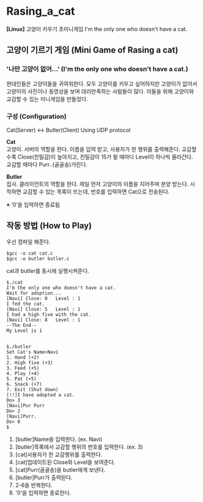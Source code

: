 
# Rasing_a_cat
**[Linux]**  고양이 키우기 초미니게임 
I'm the only one who doesn't have a cat.  

## 고양이 기르기 게임 (Mini Game of Rasing a cat)   
### '나만 고양이 없어...'  (I'm the only one who doesn't have a cat.)    
현대인들은 고양이들을 귀여워한다. 모두 고양이를 키우고 싶어하지만 고양이가 없어서 고양이의 사진이나 동영상을 보며 대리만족하는 사람들이 많다. 이들을 위해 고양이와 교감할 수 있는 미니게임을 만들었다.

### 구성 (Configuration)
Cat(Server) ↔ Butler(Client)
Using UDP protocol

**Cat**  
고양이. 서버의 역할을 한다. 이름을 입력 받고, 사용자가 한 행위를 출력해준다. 교감할수록 Close(친밀감)이 높아지고, 친밀감이 15가 될 때마다 Level이 하나씩 올라간다. 교감할 때마다 Purr..(골골송)거린다.

**Butler**  
집사. 클라이언트의 역할을 한다. 제일 먼저 고양이의 이름을 지어주며 분양 받는다. 시작하면 교감할 수 있는 목록이 뜨는데, 번호를 입력하면 Cat으로 전송된다. 

※ ‘0’을 입력하면 종료됨

## 작동 방법 (How to Play)
우선 컴파일 해준다.

    $gcc -o cat cat.c
    $gcc -o butler butler.c

cat과 butler를 동시에 실행시켜준다.

    $./cat
    I'm the only one who doesn't have a cat.
    Wait for adoption...
    [Navi] Close: 0   Level : 1
    I fed the cat.
    [Navi] Close: 5   Level : 1
    I had a high five with the cat.
    [Navi] Close: 8   Level : 1
    --The End--
    My Level is 1


    $./butler
    Set Cat's Name>Navi
    1. Hand (+2)
    2. High five (+3)
    3. Feed (+5)
    4. Play (+4)
    5. Pat (+5)
    6. Snack (+7)
    7. Exit (Shut down)
    [!!]I have adopted a cat.
    Do> 3
    [Navi]Pur Purr
    Do> 2
    [Navi]Purr.
    Do> 0
    $
    
1. [butler]Name을 입력한다. (ex. Navi)
2. [butler]목록에서 교감할 행위의 번호를 입력한다. (ex. 3)
3. [cat]사용자가 한 교감행위를 출력한다.
4. [cat]업데이트된 Close와 Level을 보여준다.
5. [cat]Purr(골골송)을 butler에게 보낸다.
6. [butler]Purr가 출력된다.
7. 2-6을 반복한다.
8. '0'을 입력하면 종료한다.
